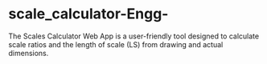 # scale_calculator-Engg-
The Scales Calculator Web App is a user-friendly tool designed to calculate scale ratios and the length of scale (LS) from drawing and actual dimensions.
